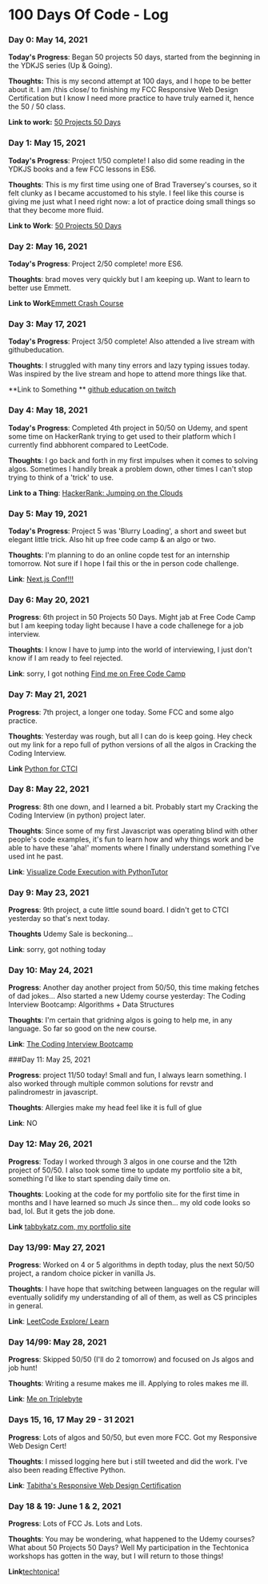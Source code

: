 # 100 Days Of Code - Log

### Day 0: May 14, 2021

**Today's Progress**: Began 50 projects 50 days, started from the beginning in the YDKJS series (Up & Going).

**Thoughts:** This is my second attempt at 100 days, and I hope to be better about it. 
I am /this close/ to finishing my FCC Responsive Web Design Certification but I
know I need more practice to have truly earned it, hence the 50 / 50 class. 

**Link to work:** [50 Projects 50 Days](https://www.udemy.com/course/50-projects-50-days/)

### Day 1: May 15, 2021

**Today's Progress**: Project 1/50 complete! I also did some reading in the
YDKJS books and a few FCC lessons in ES6.

**Thoughts**: This is my first time using one of Brad Traversey's courses, so
it felt clunky as I became accustomed to his style. I feel like this course is
giving me just what I need right now: a lot of practice doing small things so
that they become more fluid.

**Link to Work**: [50 Projects 50 Days](https://www.udemy.com/course/50-projects-50-days)

### Day 2: May 16, 2021

**Today's Progress**: Project 2/50 complete! more ES6.

**Thoughts**: brad moves very quickly but I am keeping up. Want to learn to
better use Emmett.

**Link to Work**[Emmett Crash Course](https://youtu.be/5BIAdWNcr8Y)


### Day 3: May 17, 2021

**Today's Progress**: Project 3/50 complete! Also attended a live stream with githubeducation.

**Thoughts**: I struggled with many tiny errors and lazy typing issues today.
Was inspired by the live stream and hope to attend more things like that. 

**Link to Something ** [github education on twitch](https://www.twitch.tv/githubeducation)


### Day 4: May 18, 2021

**Today's Progress**: Completed 4th project in 50/50 on Udemy, and spent some
time on HackerRank trying to get used to their platform which I currently find abbhorent compared to LeetCode.

**Thoughts**: I go back and forth in my first impulses when it comes to solving algos. Sometimes I handily break a problem down, other times I can't stop trying to think of a 'trick' to use.

**Link to a Thing**: [HackerRank: Jumping on the
Clouds](https://www.hackerrank.com/challenges/jumping-on-the-clouds)


### Day 5: May 19, 2021

**Today's Progress**: Project 5 was 'Blurry Loading', a short and sweet but
elegant little trick. Also hit up free code camp & an algo or two.

**Thoughts**: I'm planning to do an online copde test for an internship
tomorrow. Not sure if I hope I fail this or the in person code challenge. 

**Link**: [Next.js Conf!!!](https://nextjs.org/conf/tickets/jun21/tabbykatz)


### Day 6: May 20, 2021

**Progress**: 6th project in 50 Projects 50 Days. Might jab at Free Code Camp
but I am keeping today light because I have a code challenege for a job
interview.

**Thoughts**: I know I have to jump into the world of interviewing, I just
don't know if I am ready to feel rejected. 

**Link**: sorry, I got nothing
[Find me on Free Code Camp](https://www.freecodecamp.org/tabbykatz)

### Day 7: May 21, 2021

**Progress**: 7th project, a longer one today. Some FCC and some algo practice. 

**Thoughts**: Yesterday was rough, but all I can do is keep going. Hey check
out my link for a repo full of python versions of all the algos in Cracking the
Coding Interview.

**Link** [Python for
CTCI](https://github.com/careercup/CtCI-6th-Edition-Python)


### Day 8: May 22, 2021

**Progress**: 8th one down, and I learned a bit. Probably start my Cracking the
Coding Interview (in python) project later.

**Thoughts**: Since some of my first Javascript was operating blind with other
people's code examples, it's fun to learn how and why things work and be able
to have these 'aha!' moments where I finally understand something I've used int he
past.

**Link**: [Visualize Code Execution with PythonTutor](http://pythontutor.com/)

### Day 9: May 23, 2021

**Progress**: 9th project, a cute little sound board. I didn't get to CTCI
yesterday so that's next today.

**Thoughts** Udemy Sale is beckoning...

**Link**: sorry, got nothing today

### Day 10: May 24, 2021

**Progress**: Another day another project from 50/50, this time making fetches
of dad jokes... Also started a new Udemy course yesterday: The Coding Interview Bootcamp: Algorithms + Data Structures 

**Thoughts**: I'm certain that gridning algos is going to help me, in any
language. So far so good on the new course. 

**Link**: [The Coding Interview
Bootcamp](https://www.udemy.com/course/coding-interview-bootcamp-algorithms-and-data-structure/)

###Day 11: May 25, 2021

**Progress**: project 11/50 today! Small and fun, I always learn something. I
also worked through multiple common solutions for revstr and palindromestr in
javascript. 

**Thoughts**: Allergies make my head feel like it is full of glue

**Link**: NO

### Day 12: May 26, 2021

**Progress**: Today I worked through 3 algos in one course and the 12th
project of 50/50. I also took some time to update my portfolio site a bit,
		something I'd like to start spending daily time on. 

**Thoughts**: Looking at the code for my portfolio site for the first time in
months and I have learned so much Js since then... my old code looks so bad, lol.
But it gets the job done. 

**Link** [tabbykatz.com, my portfolio site](https://www.tabbykatz.com/)

### Day 13/99: May 27, 2021

**Progress**: Worked on 4 or 5 algorithms in depth today, plus the next 50/50
project, a random choice picker in vanilla Js.

**Thoughts**: I have hope that switching between languages on the regular will
eventually solidify my understanding of all of them, as well as CS principles in
general.

**Link**: [LeetCode Explore/ Learn](https://leetcode.com/explore/learn/)

### Day 14/99: May 28, 2021

**Progress**: Skipped 50/50 (I'll do 2 tomorrow) and focused on Js algos and job
hunt!

**Thoughts**: Writing a resume makes me ill. Applying to roles makes me ill. 

**Link**: [Me on Triplebyte](https://triplebyte.com/tb/tabitha-omelay-xqycguo)

### Days 15, 16, 17 May 29 - 31 2021

**Progress**: Lots of algos and 50/50, but even more FCC. Got my Responsive Web Design Cert!


**Thoughts**: I missed logging here but i still tweeted and did the work. I've also been reading Effective Python. 


**Link**: [Tabitha's Responsive Web Design
Certification](https://www.freecodecamp.org/certification/tabbykatz/responsive-web-design)

### Day 18 & 19: June 1 & 2, 2021

**Progress**: Lots of FCC Js. Lots and Lots. 

**Thoughts**: You may be wondering, what happened to the Udemy courses? What
about 50 Projects 50 Days? Well My participation in the Techtonica workshops
has gotten in the way, but I will return to those things!

**Link**[techtonica!](https://techtonica.org/)
